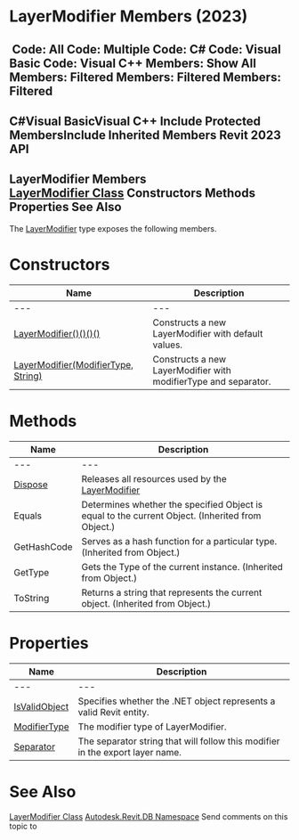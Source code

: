 # LayerModifier Members (2023)

﻿
 Code: All Code: Multiple Code: C# Code: Visual Basic Code: Visual C++  Members: Show All Members: Filtered Members: Filtered Members: Filtered   
---  
C#Visual BasicVisual C++
Include Protected MembersInclude Inherited Members
Revit 2023 API  
---  
LayerModifier Members  
[LayerModifier Class](ae7bade6-00b8-698f-d2a4-541905b668e9.md "LayerModifier Class") Constructors Methods Properties See Also  
---  
The [LayerModifier](ae7bade6-00b8-698f-d2a4-541905b668e9.md "LayerModifier Class") type exposes the following members.
# Constructors
| Name | Description |
| --- | --- |
| --- | --- | --- |
| [LayerModifier()()()()](94da0706-5d1e-1704-fc94-9398f53ade5d.md "LayerModifier Constructor") | Constructs a new LayerModifier with default values. |
| [LayerModifier(ModifierType, String)](6136a8fa-dcce-859b-8c71-c223dd0fd752.md "LayerModifier Constructor \(ModifierType, String\)") | Constructs a new LayerModifier with modifierType and separator. |

# Methods
| Name | Description |
| --- | --- |
| --- | --- | --- |
| [Dispose](afd9ae4c-fbe6-eb00-f90d-9b4d1034e5ca.md "Dispose Method") | Releases all resources used by the [LayerModifier](ae7bade6-00b8-698f-d2a4-541905b668e9.md "LayerModifier Class") |
| Equals | Determines whether the specified Object is equal to the current Object. (Inherited from Object.) |
| GetHashCode | Serves as a hash function for a particular type.  (Inherited from Object.) |
| GetType | Gets the Type of the current instance. (Inherited from Object.) |
| ToString | Returns a string that represents the current object. (Inherited from Object.) |

# Properties
| Name | Description |
| --- | --- |
| --- | --- | --- |
| [IsValidObject](12a58b45-2e8c-1d5a-701f-bbfc94006d19.md "IsValidObject Property") | Specifies whether the .NET object represents a valid Revit entity. |
| [ModifierType](2b8b1b31-32e5-29e4-034e-ebd443977230.md "ModifierType Property") | The modifier type of LayerModifier. |
| [Separator](007e4867-d885-3c7b-1a4c-3552bb9bc2b4.md "Separator Property") | The separator string that will follow this modifier in the export layer name. |

# See Also
[LayerModifier Class](ae7bade6-00b8-698f-d2a4-541905b668e9.md "LayerModifier Class")
[Autodesk.Revit.DB Namespace](87546ba7-461b-c646-cbb1-2cb8f5bff8b2.md "Autodesk.Revit.DB Namespace")
Send comments on this topic to 